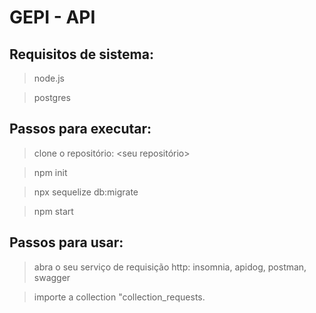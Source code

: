 # GEPI - API

## Requisitos de sistema:

> node.js

> postgres

## Passos para executar:

> clone o repositório: <seu repositório>

> npm init

> npx sequelize db:migrate

> npm start

## Passos para usar:

> abra o seu serviço de requisição http: insomnia, apidog, postman, swagger

> importe a collection "collection_requests.
